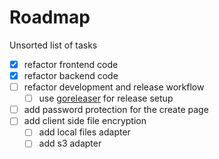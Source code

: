 # Roadmap
Unsorted list of tasks

- [x] refactor frontend code
- [x] refactor backend code
- [ ] refactor development and release workflow
    - [ ] use [goreleaser](https://goreleaser.com/) for release setup
- [ ] add password protection for the create page
- [ ] add client side file encryption
    - [ ] add local files adapter
    - [ ] add s3 adapter
